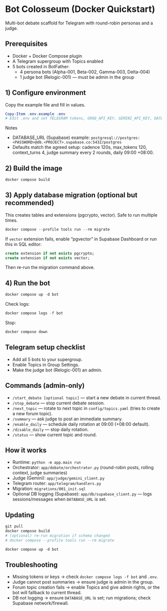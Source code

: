# Bot Colosseum (Docker Quickstart)

Multi-bot debate scaffold for Telegram with round-robin personas and a judge.

## Prerequisites
- Docker + Docker Compose plugin
- A Telegram supergroup with Topics enabled
- 5 bots created in BotFather:
  - 4 persona bots (Alpha-001, Beta-002, Gamma-003, Delta-004)
  - 1 judge bot (Relogic-001) — must be admin in the group

## 1) Configure environment
Copy the example file and fill in values.

```powershell
Copy-Item .env.example .env
# Edit .env and set TELEGRAM tokens, GROQ_API_KEY, GEMINI_API_KEY, DATABASE_URL (Supabase)
```

Notes
- DATABASE_URL (Supabase) example: `postgresql://postgres:<PASSWORD>@db.<PROJECT>.supabase.co:5432/postgres`
- Defaults match the agreed setup: cadence 120s, max_tokens 120, context_turns 4, judge summary every 2 rounds, daily 09:00 +08:00.

## 2) Build the image
```powershell
docker compose build
```

## 3) Apply database migration (optional but recommended)
This creates tables and extensions (pgcrypto, vector). Safe to run multiple times.

```powershell
docker compose --profile tools run --rm migrate
```

If `vector` extension fails, enable “pgvector” in Supabase Dashboard or run this in SQL editor:
```sql
create extension if not exists pgcrypto;
create extension if not exists vector;
```
Then re-run the migration command above.

## 4) Run the bot
```powershell
docker compose up -d bot
```

Check logs:
```powershell
docker compose logs -f bot
```

Stop:
```powershell
docker compose down
```

## Telegram setup checklist
- Add all 5 bots to your supergroup.
- Enable Topics in Group Settings.
- Make the judge bot (Relogic-001) an admin.

## Commands (admin-only)
- `/start_debate [optional topic]` — start a new debate in current thread.
- `/stop_debate` — stop current debate session.
- `/next_topic` — rotate to next topic in `config/topics.yaml` (tries to create a new forum topic).
- `/summary` — ask judge to post an immediate summary.
- `/enable_daily` — schedule daily rotation at 09:00 (+08:00 default).
- `/disable_daily` — stop daily rotation.
- `/status` — show current topic and round.

## How it works
- Runtime: `python -m app.main run`
- Orchestrator: `app/debate/orchestrator.py` (round-robin posts, rolling context, judge summaries)
- Judge (Gemini): `app/judge/gemini_client.py`
- Telegram router: `app/telegram/handlers.py`
- Migration: `migrations/001_init.sql`
- Optional DB logging (Supabase): `app/db/supabase_client.py` — logs sessions/messages when `DATABASE_URL` is set.

## Updating
```powershell
git pull
docker compose build
# (optional) re-run migration if schema changed
# docker compose --profile tools run --rm migrate

docker compose up -d bot
```

## Troubleshooting
- Missing tokens or keys → check `docker compose logs -f bot` and `.env`.
- Judge cannot post summaries → ensure judge is admin in the group.
- Forum topic creation fails → enable Topics and give admin rights, or the bot will fallback to current thread.
- DB not logging → ensure `DATABASE_URL` is set; run migrations; check Supabase network/firewall.
